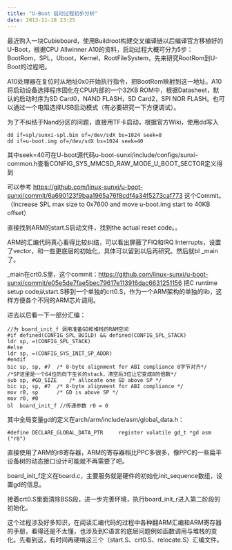 ```yaml
---
title: "U-Boot 启动过程初步分析"
date: 2013-11-18 23:25
---
```


最近购入一块Cubieboard，使用Buildroot构建交叉编译链以后编译官方移植好的U-Boot，根据CPU Allwinner A10的资料，启动过程大概可分为5步：BootRom，SPL，Uboot，Kernel，RootFileSystem，先来研究RootRom到U-Boot的过程吧。

A10处理器在复位时从地址0x0开始执行指令，把BootRom映射到这一地址。A10将启动设备选择程序固化在CPU内部的一个32KB ROM中，根据Datasheet，默认的启动时序为SD Card0，NAND FLASH，SD Card2，SPI NOR FLASH。也可以通过一个电阻选择USB启动模式（有必要研究一下方便调试）。

为了不纠结于Nand分区的问题，直接用TF卡启动，根据官方Wiki，使用dd写入

	dd if=spl/sunxi-spl.bin of=/dev/sdX bs=1024 seek=8
	dd if=u-boot.img of=/dev/sdX bs=1024 seek=40
	
其中seek=40可在U-boot源代码u-boot-sunxi/include/configs/sunxi-common.h查看CONFIG_SYS_MMCSD_RAW_MODE_U_BOOT_SECTOR定义得到

可以参考 <https://github.com/linux-sunxi/u-boot-sunxi/commit/6a690123f9baa1965a76f8cdf4a34f5273caf773> 这个Commit。（Increase SPL max size to 0x7600 and move u-boot.img start to 40KB offset）

直接找到ARM的start.S启动文件，找到the actual reset code。。

ARM的汇编代码真心看得比较纠结，可以看出屏蔽了FIQ和IRQ Interrupts，设置了vector，和一些更底层的初始化，具体可以留到以后再研究。然后就bl _main了。

_main在crt0.S里，这个commit：<https://github.com/linux-sunxi/u-boot-sunxi/commit/e05e5de7fae5bec79617e113916dac6631251156> 把C runtime setup code从start.S移到一个单独的crt0.S，作为一个ARM架构的单独的lib，这样方便各个不同的ARM芯片调用。

进去以后看一下一部分汇编：

	//为 board_init_f 调用准备GD和堆栈的RAM空间
	#if defined(CONFIG_SPL_BUILD) && defined(CONFIG_SPL_STACK)
	ldr	sp, =(CONFIG_SPL_STACK)
	#else
	ldr	sp, =(CONFIG_SYS_INIT_SP_ADDR)
	#endif
	bic	sp, sp, #7	/* 8-byte alignment for ABI compliance 8字节对齐*/
	/*SP这里是一个64位的向下生长的stack，清空后3位让它变成8的倍数*/
	sub	sp, #GD_SIZE	/* allocate one GD above SP */
	bic	sp, sp, #7	/* 8-byte alignment for ABI compliance */
	mov	r8, sp		/* GD is above SP */
	mov	r0, #0
	bl	board_init_f //传递参数 r0 = 0

其中全局变量gd的定义在arch/arm/include/asm/global_data.h：

	#define DECLARE_GLOBAL_DATA_PTR     register volatile gd_t *gd asm ("r8")

直接使用了ARM的r8寄存器，ARM的寄存器相比PPC多很多，像PPC的一些扁平设备树的动态接口设计可能就不再需要了吧。

board_init_f定义在board.c，主要服务就是硬件的初始化init_sequence数组，设置gd的信息。

接着crt0.S里面清除BSS段，进一步完善环境，执行board_init_r进入第二阶段的初始化。

这个过程涉及好多知识，在阅读汇编代码的过程中各种翻ARM汇编和ARM寄存器的手册，看得还是不太懂，也涉及到C语言的底层问题例如函数调用与堆栈的变化。先看到这，有时间再硬啃这三个（start.S、crt0.S、relocate.S）汇编文件。